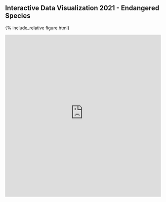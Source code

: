 ## Interactive Data Visualization 2021 - Endangered Species

{% include_relative figure.html}

<iframe id="igraph" scrolling="no" style="border:none;" seamless="seamless" src="https://raw.githubusercontent.com/Avocadososemix/IDV2021/main/index.html" height="525" width="100%"></iframe>
